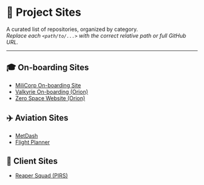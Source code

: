# 📂 Project Sites

A curated list of repositories, organized by category.  
_Replace each `<path/to/...>` with the correct relative path or full GitHub URL._

---

## 🎓 On-boarding Sites
- [MiliCorp On-boarding Site](</MiliCorp/>)  
- [Valkyrie On-boarding (Orion)](<Websites/Orion/Valkyries/>)  
- [Zero Space Website (Orion)](<Websites/Orion/ZeroSpace/>)

## ✈️ Aviation Sites
- [MetDash](<Websites/MetDash/>)  
- [Flight Planner](<Websites/FlightPlanner>)

## 💼 Client Sites
- [Reaper Squad (PIRS)](<Websites/FlightPlanner/>)
